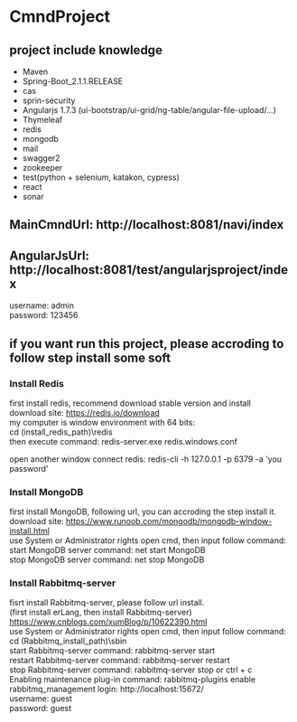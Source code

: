 # CmndProject

## project include knowledge
* Maven
* Spring-Boot_2.1.1.RELEASE
* cas
* sprin-security
* Angularjs 1.7.3 (ui-bootstrap/ui-grid/ng-table/angular-file-upload/...)
* Thymeleaf
* redis
* mongodb
* mail
* swagger2
* zookeeper
* test(python + selenium, katakon, cypress)
* react
* sonar

## MainCmndUrl: http://localhost:8081/navi/index
## AngularJsUrl: http://localhost:8081/test/angularjsproject/index
username: admin  
password: 123456

## if you want run this project, please accroding to follow step install some soft

### Install Redis
first install redis, recommend download stable version and install  
download site: https://redis.io/download  
my computer is window environment with 64 bits:  
cd (install_redis_path)\redis  
then execute command: redis-server.exe redis.windows.conf

open another window connect redis:
redis-cli -h 127.0.0.1 -p 6379 -a 'you password'

### Install MongoDB
first install MongoDB, following url, you can accroding the step install it.   
download site: https://www.runoob.com/mongodb/mongodb-window-install.html  
use System or Administrator rights open cmd, then input follow command:  
start MongoDB server command: net start MongoDB  
stop MongoDB server command: net stop MongoDB  

### Install Rabbitmq-server
fisrt install Rabbitmq-server, please follow url install.  
(first install erLang, then install Rabbitmq-server)   
https://www.cnblogs.com/xumBlog/p/10622390.html  
use System or Administrator rights open cmd, then input follow command:  
cd (Rabbitmq_install_path)\sbin  
start Rabbitmq-server command: rabbitmq-server start  
restart Rabbitmq-server command: rabbitmq-server restart  
stop Rabbitmq-server command: rabbitmq-server stop or ctrl + c  
Enabling maintenance plug-in command: rabbitmq-plugins enable   rabbitmq_management
login: http://localhost:15672/  
username: guest  
password: guest  


